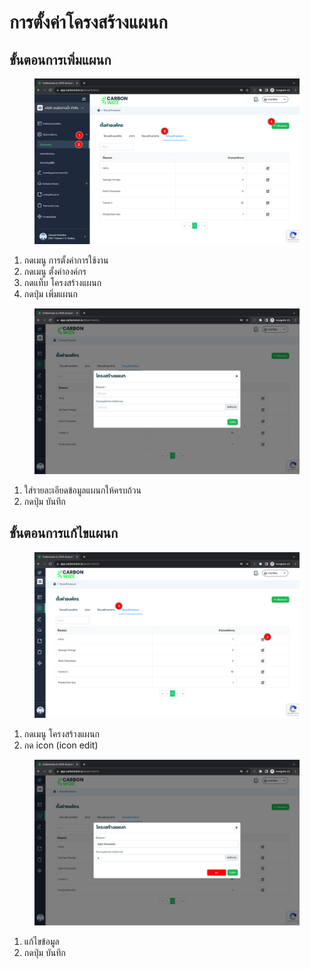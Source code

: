 # การตั้งค่าโครงสร้างแผนก

## **ขั้นตอนการเพิ่มแผนก**

<figure><img src="../../../.gitbook/assets/image (161).png" alt=""><figcaption></figcaption></figure>

1. กดเมนู การตั้งค่าการใช้งาน
2. กดเมนู ตั้งค่าองค์กร
3. กดแท็บ โครงสร้างแผนก
4. กดปุ่ม เพิ่มแผนก



<figure><img src="../../../.gitbook/assets/image (162).png" alt=""><figcaption></figcaption></figure>

1. ใส่รายละเอียดข้อมูลแผนกให้ครบถ้วน
2. กดปุ่ม บันทึก



## **ขั้นตอนการแก้ไขแผนก**

<figure><img src="../../../.gitbook/assets/image (2) (1) (1).png" alt=""><figcaption></figcaption></figure>

1. กดเมนู โครงสร้างแผนก
2. กด icon (icon edit)



<figure><img src="../../../.gitbook/assets/image (1) (1) (1).png" alt=""><figcaption></figcaption></figure>

1. แก้ไขข้อมูล
2. กดปุ่ม บันทึก

